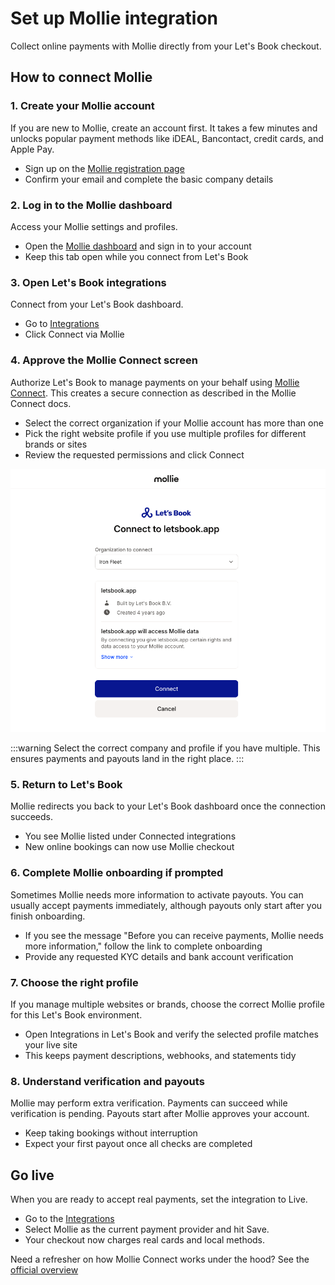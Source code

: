 # Set up Mollie integration

Collect online payments with Mollie directly from your Let's Book checkout.

## How to connect Mollie

### 1. Create your Mollie account

If you are new to Mollie, create an account first. It takes a few minutes and unlocks popular payment methods like iDEAL, Bancontact, credit cards, and Apple Pay.

- Sign up on the [Mollie registration page](https://www.mollie.com/signup)
- Confirm your email and complete the basic company details

### 2. Log in to the Mollie dashboard

Access your Mollie settings and profiles.

- Open the [Mollie dashboard](https://my.mollie.com) and sign in to your account
- Keep this tab open while you connect from Let's Book

### 3. Open Let's Book integrations

Connect from your Let's Book dashboard.

- Go to [Integrations](https://dashboard.letsbook.app/integrations)
- Click Connect via Mollie

### 4. Approve the Mollie Connect screen

Authorize Let's Book to manage payments on your behalf using [Mollie Connect](https://docs.mollie.com/docs/connect-overview). This creates a secure connection as described in the Mollie Connect docs.

- Select the correct organization if your Mollie account has more than one
- Pick the right website profile if you use multiple profiles for different brands or sites
- Review the requested permissions and click Connect

![Mollie Connect screenshot](graphics/mollie-connect.png)

:::warning
Select the correct company and profile if you have multiple. This ensures payments and payouts land in the right place.
:::

### 5. Return to Let's Book

Mollie redirects you back to your Let's Book dashboard once the connection succeeds.

- You see Mollie listed under Connected integrations
- New online bookings can now use Mollie checkout

### 6. Complete Mollie onboarding if prompted

Sometimes Mollie needs more information to activate payouts. You can usually accept payments immediately, although payouts only start after you finish onboarding.

- If you see the message "Before you can receive payments, Mollie needs more information," follow the link to complete onboarding
- Provide any requested KYC details and bank account verification

### 7. Choose the right profile

If you manage multiple websites or brands, choose the correct Mollie profile for this Let's Book environment.

- Open Integrations in Let's Book and verify the selected profile matches your live site
- This keeps payment descriptions, webhooks, and statements tidy

### 8. Understand verification and payouts

Mollie may perform extra verification. Payments can succeed while verification is pending. Payouts start after Mollie approves your account.

- Keep taking bookings without interruption
- Expect your first payout once all checks are completed

## Go live

When you are ready to accept real payments, set the integration to Live.

- Go to the [Integrations](https://dashboard.letsbook.app/integrations)
- Select Mollie as the current payment provider and hit Save.
- Your checkout now charges real cards and local methods.

Need a refresher on how Mollie Connect works under the hood? See the [official overview](https://docs.mollie.com/docs/connect-overview)
